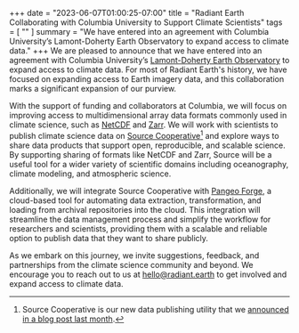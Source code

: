 +++
date = "2023-06-07T01:00:25-07:00"
title = "Radiant Earth Collaborating with Columbia University to Support Climate Scientists"
tags = [ ""
]
summary = "We have entered into an agreement with Columbia University’s Lamont-Doherty Earth Observatory to expand access to climate data."
+++
We are pleased to announce that we have entered into an agreement with Columbia University’s [Lamont-Doherty Earth Observatory](https://lamont.columbia.edu) to expand access to climate data. For most of Radiant Earth's history, we have focused on expanding access to Earth imagery data, and this collaboration marks a significant expansion of our purview.

With the support of funding and collaborators at Columbia, we will focus on improving access to multidimensional array data formats commonly used in climate science, such as [NetCDF](https://www.unidata.ucar.edu/software/netcdf/) and [Zarr](https://zarr.dev/). We will work with scientists to publish climate science data on [Source Cooperative](https://source.coop)[^1] and explore ways to share data products that support open, reproducible, and scalable science. By supporting sharing of formats like NetCDF and Zarr, Source will be a useful tool for a wider variety of scientific domains including oceanography, climate modeling, and atmospheric science. 

Additionally, we will integrate Source Cooperative with [Pangeo Forge](https://pangeo-forge.org), a cloud-based tool for automating data extraction, transformation, and loading from archival repositories into the cloud. This integration will streamline the data management process and simplify the workflow for researchers and scientists, providing them with a scalable and reliable option to publish data that they want to share publicly. 

As we embark on this journey, we invite suggestions, feedback, and partnerships from the climate science community and beyond. We encourage you to reach out to us at hello@radiant.earth to get involved and expand access to climate data. 


[^1]: Source Cooperative is our new data publishing utility that we [announced in a blog post last month](https://radiant.earth/blog/2023/05/say-hello-to-radiant-earth/).